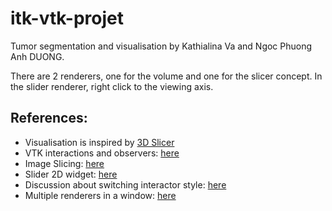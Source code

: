 # itk-vtk-projet
Tumor segmentation and visualisation by Kathialina Va and Ngoc Phuong Anh DUONG.

There are 2 renderers, one for the volume and one for the slicer concept. In the slider renderer, right click to the viewing axis.

## References:
- Visualisation is inspired by [3D Slicer](https://www.slicer.org/)
- VTK interactions and observers: [here](https://vtk.org/Wiki/VTK/Examples/Python/Interaction/MouseEventsObserver)
- Image Slicing: [here](https://vtk.org/gitweb?p=VTK.git;a=blob;f=Examples/ImageProcessing/Python/ImageSlicing.py)
- Slider 2D widget: [here](https://vtk.org/Wiki/VTK/Examples/Cxx/Widgets/Slider2D)
- Discussion about switching interactor style: [here](http://vtk.1045678.n5.nabble.com/VTK5-6-1-One-render-window-multiple-renders-and-auto-interactor-style-solution-td4358940.html)
- Multiple renderers in a window: [here](https://cmake.org/Wiki/VTK/Examples/Cxx/Images/ImageMask)
